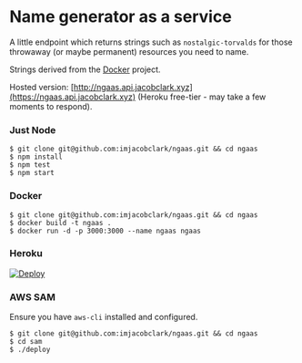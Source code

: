 # Name generator as a service

A little endpoint which returns strings such as `nostalgic-torvalds` for those throwaway (or maybe permanent) resources you need to name.

Strings derived from the [Docker](https://github.com/docker/docker) project.

Hosted version: [http://ngaas.api.jacobclark.xyz](https://ngaas.api.jacobclark.xyz) (Heroku free-tier - may take a few moments to respond).

### Just Node

```shell
$ git clone git@github.com:imjacobclark/ngaas.git && cd ngaas
$ npm install
$ npm test
$ npm start
```

### Docker

```shell
$ git clone git@github.com:imjacobclark/ngaas.git && cd ngaas
$ docker build -t ngaas .
$ docker run -d -p 3000:3000 --name ngaas ngaas
```

### Heroku

[![Deploy](https://www.herokucdn.com/deploy/button.svg)](https://heroku.com/deploy)

### AWS SAM

Ensure you have `aws-cli` installed and configured.

```shell
$ git clone git@github.com:imjacobclark/ngaas.git && cd ngaas
$ cd sam
$ ./deploy
```